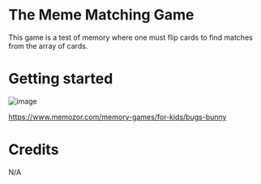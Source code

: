 # The Meme Matching Game

This game is a test of memory where one must flip cards to find matches from the array of cards.

# Getting started 
![image](https://preview.redd.it/520hz0cgh8471.jpg?auto=webp&s=7fbfe20fd42f2844e7113cdbc86d46fcb22b0d40)

https://www.memozor.com/memory-games/for-kids/bugs-bunny


# Credits

N/A
